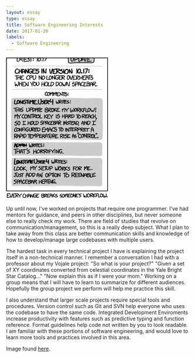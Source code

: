 ```yaml
---
layout: essay
type: essay
title: Software Engineering Interests
date: 2017-01-20
labels:
  - Software Engineering
---
```


<img class="ui medium right floated rounded image" src="../images/workflow.png">

Up until now, I've worked on projects that require one programmer. I've had mentors for guidance, and peers in other disciplines, but never someone else to really check my work. There are field of studies that revolve on communication/management, so this is a really deep subject. What I plan to take away from this class are better communication skills and knowledge of how to develop/manage large codebases with multiple users. 

The hardest task in every technical project I have is explaining the project itself in a non-technical manner. I remember a conversation I had with a professor about my Vojale project: "So what is your project?" "Given a set of XY coordinates converted from celestial coordinates in the Yale Bright Star Catalog..." "Now explain this as if I were your mom." Working on a group means that I will have to learn to summarize for different audiences. Hopefully the group project we perform will help me practice this skill.

I also understand that larger scale projects require special tools and procedures. Version control such as Git and SVN help everyone who uses the codebase to have the same code. Integrated Development Enviroments increase productivity with features such as predictive typing and function reference. Format guidelines help code not written by you to look readable. I am familiar with these portions of software engineering, and would love to learn more tools and practices involved in this area.

Image found [here](https://i2.wp.com/s3.amazonaws.com/production-wordpress-assets/blog/wp-content/uploads/2013/03/workflow-1.png?resize=278%2C386&ssl=1).
